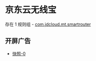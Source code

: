 # 京东云无线宝

存在 1 规则组 - [com.jdcloud.mt.smartrouter](/src/apps/com.jdcloud.mt.smartrouter.ts)

## 开屏广告

- [快照-0](https://gkd-kit.songe.li/import/12535237)
